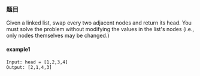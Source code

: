 ### 题目
Given a linked list, swap every two adjacent nodes and return its head. You must solve the problem without modifying the values in the list's nodes (i.e., only nodes themselves may be changed.)

#### example1
```
Input: head = [1,2,3,4]
Output: [2,1,4,3]
```
 